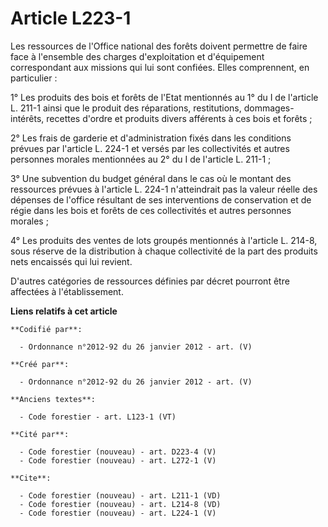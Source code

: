 # Article L223-1

Les ressources de l'Office national des forêts doivent permettre de faire face à l'ensemble des charges d'exploitation et
d'équipement correspondant aux missions qui lui sont confiées. Elles comprennent, en particulier :

1° Les produits des bois et forêts de l'Etat mentionnés au 1° du I de l'article L. 211-1 ainsi que le produit des
réparations, restitutions, dommages-intérêts, recettes d'ordre et produits divers afférents à ces bois et forêts ;

2° Les frais de garderie et d'administration fixés dans les conditions prévues par l'article L. 224-1 et versés par les
collectivités et autres personnes morales mentionnées au 2° du I de l'article L. 211-1 ;

3° Une subvention du budget général dans le cas où le montant des ressources prévues à l'article L. 224-1 n'atteindrait pas
la valeur réelle des dépenses de l'office résultant de ses interventions de conservation et de régie dans les bois et forêts
de ces collectivités et autres personnes morales ;

4° Les produits des ventes de lots groupés mentionnés à l'article L. 214-8, sous réserve de la distribution à chaque
collectivité de la part des produits nets encaissés qui lui revient.

D'autres catégories de ressources définies par décret pourront être affectées à l'établissement.

**Liens relatifs à cet article**

	**Codifié par**:

	  - Ordonnance n°2012-92 du 26 janvier 2012 - art. (V)

	**Créé par**:

	  - Ordonnance n°2012-92 du 26 janvier 2012 - art. (V)

	**Anciens textes**:

	  - Code forestier - art. L123-1 (VT)

	**Cité par**:

	  - Code forestier (nouveau) - art. D223-4 (V)
	  - Code forestier (nouveau) - art. L272-1 (V)

	**Cite**:

	  - Code forestier (nouveau) - art. L211-1 (VD)
	  - Code forestier (nouveau) - art. L214-8 (VD)
	  - Code forestier (nouveau) - art. L224-1 (V)
